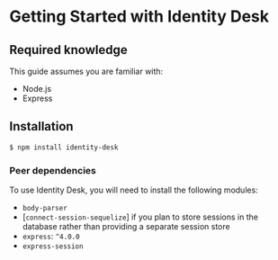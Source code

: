 # Getting Started with Identity Desk

## Required knowledge

This guide assumes you are familiar with:
  - Node.js
  - Express

## Installation

```bash
$ npm install identity-desk
```

### Peer dependencies

To use Identity Desk, you will need to install the following modules:

  - `body-parser`
  - [`connect-session-sequelize`] if you plan to store sessions in the database rather than providing a separate session store
  - `express`: `^4.0.0`
  - `express-session`